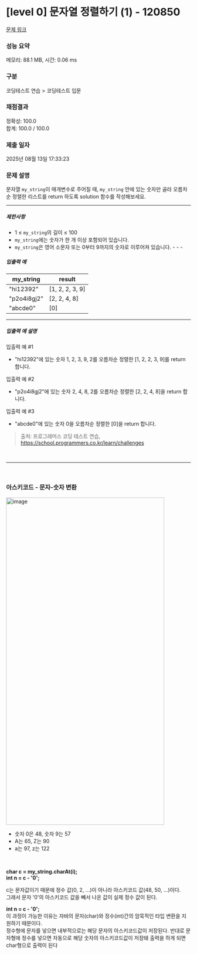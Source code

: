 # [level 0] 문자열 정렬하기 (1) - 120850 

[문제 링크](https://school.programmers.co.kr/learn/courses/30/lessons/120850) 

### 성능 요약

메모리: 88.1 MB, 시간: 0.06 ms

### 구분

코딩테스트 연습 > 코딩테스트 입문

### 채점결과

정확성: 100.0<br/>합계: 100.0 / 100.0

### 제출 일자

2025년 08월 13일 17:33:23

### 문제 설명

<p>문자열 <code>my_string</code>이 매개변수로 주어질 때, <code>my_string</code> 안에 있는 숫자만 골라 오름차순 정렬한 리스트를&nbsp;return 하도록 solution 함수를 작성해보세요.</p>

<hr>

<h5>제한사항</h5>

<ul>
<li>1 ≤ <code>my_string</code>의 길이 ≤ 100</li>
<li><code>my_string</code>에는 숫자가 한 개 이상 포함되어 있습니다.</li>
<li><code>my_string</code>은 영어 소문자 또는 0부터 9까지의 숫자로 이루어져 있습니다.
- - -</li>
</ul>

<h5>입출력 예</h5>
<table class="table">
        <thead><tr>
<th>my_string</th>
<th>result</th>
</tr>
</thead>
        <tbody><tr>
<td>"hi12392"</td>
<td>[1, 2, 2, 3, 9]</td>
</tr>
<tr>
<td>"p2o4i8gj2"</td>
<td>[2, 2, 4, 8]</td>
</tr>
<tr>
<td>"abcde0"</td>
<td>[0]</td>
</tr>
</tbody>
      </table>
<hr>

<h5>입출력 예 설명</h5>

<p>입출력 예 #1</p>

<ul>
<li>"hi12392"에 있는 숫자 1, 2, 3, 9, 2를 오름차순 정렬한 [1, 2, 2, 3, 9]를 return 합니다.</li>
</ul>

<p>입출력 예 #2</p>

<ul>
<li>"p2o4i8gj2"에 있는 숫자 2, 4, 8, 2를 오름차순 정렬한 [2, 2, 4, 8]을 return 합니다.</li>
</ul>

<p>입출력 예 #3</p>

<ul>
<li>"abcde0"에 있는 숫자 0을 오름차순 정렬한 [0]을 return 합니다.</li>
</ul>


> 출처: 프로그래머스 코딩 테스트 연습, https://school.programmers.co.kr/learn/challenges

<br>

---

<br>

<h3>아스키코드 - 문자-숫자 변환<br></h3>
<img width="431" height="893" alt="image" src="https://github.com/user-attachments/assets/939facb8-6382-43d6-8b00-3f82a5c72cd3" />
<br>

<ul>
<li>숫자 0은 48, 숫자 9는 57</li>
<li>A는 65, Z는 90</li>
<li>a는 97, z는 122</li>
</ul>

<br>

<p>
<b>char c = my_string.charAt(i);<br>
int n = c - '0';</b>

c는 문자값이기 때문에 정수 값(0, 2, ...)이 아니라 아스키코드 값(48, 50, ...)이다.<br>
그래서 문자 '0'의 아스키코드 값을 빼서 나온 값이 실제 정수 값이 된다.

<b>int n = c - '0';</b><br>
이 과정이 가능한 이유는 자바의 문자(char)와 정수(int)간의 암묵적인 타입 변환을 지원하기 때문이다.<br>
정수형에 문자를 넣으면 내부적으로는 해당 문자의 아스키코드값이 저장된다. 반대로 문자형에 정수를 넣으면 자동으로 해당 숫자의 아스키코드값이 저장돼 출력을 하게 되면 char형으로 출력이 된다  
</p>
